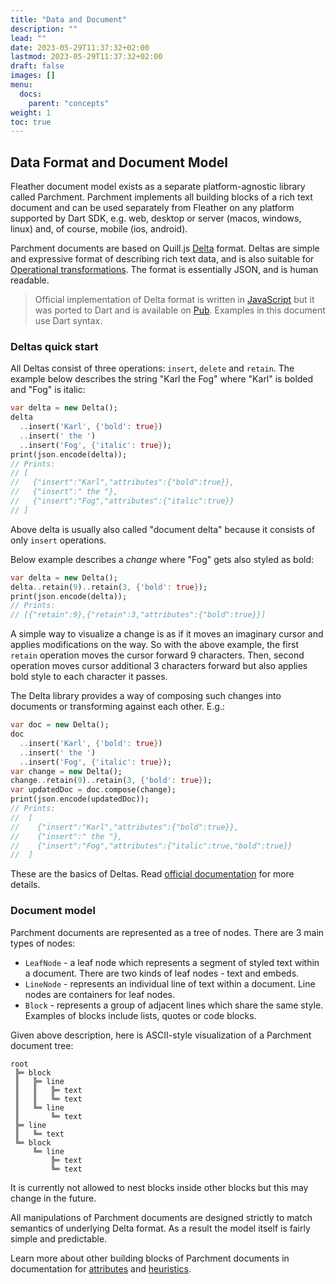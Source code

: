```yaml
---
title: "Data and Document"
description: ""
lead: ""
date: 2023-05-29T11:37:32+02:00
lastmod: 2023-05-29T11:37:32+02:00
draft: false
images: []
menu:
  docs:
    parent: "concepts"
weight: 1
toc: true
---
```


## Data Format and Document Model

Fleather document model exists as a separate platform-agnostic library
called Parchment. Parchment implements all building blocks of a rich text
document and can be used separately from Fleather on any platform
supported by Dart SDK, e.g. web, desktop or server (macos, windows,
linux) and, of course, mobile (ios, android).

Parchment documents are based on Quill.js [Delta][] format. Deltas are
simple and expressive format of describing rich text data, and is also
suitable for [Operational transformations][ot]. The format is
essentially JSON, and is human readable.

> Official implementation of Delta format is written in
> [JavaScript][github-delta] but it was ported to Dart and is available
> on [Pub][pub-delta]. Examples in this document use Dart syntax.

[Delta]: https://quilljs.com/docs/delta/
[ot]: https://en.wikipedia.org/wiki/Operational_transformation
[github-delta]: https://github.com/quilljs/delta
[pub-delta]: https://pub.dev/packages/quill_delta

### Deltas quick start

All Deltas consist of three operations: `insert`, `delete` and `retain`. The
example below describes the string "Karl the Fog" where "Karl" is bolded
and "Fog" is italic:

```dart
var delta = new Delta();
delta
  ..insert('Karl', {'bold': true})
  ..insert(' the ')
  ..insert('Fog', {'italic': true});
print(json.encode(delta));
// Prints:
// [
//   {"insert":"Karl","attributes":{"bold":true}},
//   {"insert":" the "},
//   {"insert":"Fog","attributes":{"italic":true}}
// ]
```

Above delta is usually also called "document delta" because it consists
of only `insert` operations.

Below example describes a *change* where "Fog" gets also styled as bold:

```dart
var delta = new Delta();
delta..retain(9)..retain(3, {'bold': true});
print(json.encode(delta));
// Prints:
// [{"retain":9},{"retain":3,"attributes":{"bold":true}}]
```

A simple way to visualize a change is as if it moves an imaginary cursor
and applies modifications on the way. So with the above example, the
first `retain` operation moves the cursor forward 9 characters. Then,
second operation moves cursor additional 3 characters forward but also
applies bold style to each character it passes.

The Delta library provides a way of composing such changes into documents
or transforming against each other. E.g.:

```dart
var doc = new Delta();
doc
  ..insert('Karl', {'bold': true})
  ..insert(' the ')
  ..insert('Fog', {'italic': true});
var change = new Delta();
change..retain(9)..retain(3, {'bold': true});
var updatedDoc = doc.compose(change);
print(json.encode(updatedDoc));
// Prints:
//  [
//    {"insert":"Karl","attributes":{"bold":true}},
//    {"insert":" the "},
//    {"insert":"Fog","attributes":{"italic":true,"bold":true}}
//  ]
```

These are the basics of Deltas. Read [official documentation][delta-docs]
for more details.

[delta-docs]: https://quilljs.com/docs/delta/

### Document model

Parchment documents are represented as a tree of nodes. There are 3 main
types of nodes:

* `LeafNode` - a leaf node which represents a segment of styled text within a document. There are two kinds of leaf nodes - text and embeds.
* `LineNode` - represents an individual line of text within a document. Line nodes are containers for leaf nodes.
* `Block` - represents a group of adjacent lines which share the same style. Examples of blocks include lists, quotes or code blocks.

Given above description, here is ASCII-style visualization of a Parchment
document tree:

```
root
 ╠═ block
 ║   ╠═ line
 ║   ║   ╠═ text
 ║   ║   ╚═ text
 ║   ╚═ line
 ║       ╚═ text
 ╠═ line
 ║   ╚═ text
 ╚═ block
     ╚═ line
         ╠═ text
         ╚═ text
```

It is currently not allowed to nest blocks inside other blocks but this
may change in the future.

All manipulations of Parchment documents are designed strictly to match
semantics of underlying Delta format. As a result the model itself is
fairly simple and predictable.

Learn more about other building blocks of Parchment documents in
documentation for [attributes][] and [heuristics][].

[heuristics]: heuristics.md
[attributes]: attributes.md
